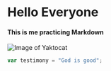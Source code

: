 # Hello Everyone
#### This is me practicing Markdown

![Image of Yaktocat](https://octodex.github.com/images/yaktocat.png)

``` javascript
var testimony = "God is good";
